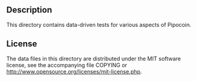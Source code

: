 Description
------------

This directory contains data-driven tests for various aspects of Pipocoin.

License
--------

The data files in this directory are distributed under the MIT software
license, see the accompanying file COPYING or
http://www.opensource.org/licenses/mit-license.php.

